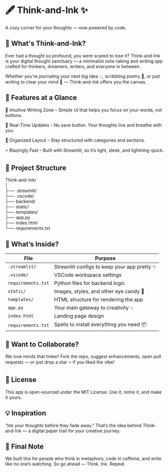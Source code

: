# **🖋️ Think-and-Ink ✨**
A cozy corner for your thoughts — now powered by code.

## **📖 What's Think-and-Ink?**
Ever had a thought so profound, you were scared to lose it?
Think-and-Ink is your digital thought sanctuary — a minimalist note-taking and writing app crafted for thinkers, dreamers, writers, and everyone in between.

Whether you're journaling your next big idea 💡, scribbling poetry 🌸, or just writing to clear your mind 🌙 — Think-and-Ink offers you the canvas.

## **🚀 Features at a Glance**
🧠 Intuitive Writing Zone – Simple UI that helps you focus on your words, not buttons.

🔄 Real-Time Updates – No save button. Your thoughts live and breathe with you.

📁 Organized Layout – Stay structured with categories and sections.

⚡ Blazingly Fast – Built with Streamlit, so it’s light, sleek, and lightning-quick.

## **📂 Project Structure**

Think-and-Ink/<br>
│<br>
├── .streamlit/       
├── .vscode/          
├── backend/          
├── static/           
├── templates/        
├── app.py            
├── index.html        
└── requirements.txt  

## 💼 **What’s Inside?**

| File                    | Purpose                                                                  
|-------------------------|---------------------------------------------------
| `.streamlit/ `          | Streamlit configs to keep your app pretty ✨
| `.vscode/`              | VSCode workspace settings
| `requirements.txt`      | Python files for backend logic
| `static/`               | Images, styles, and other eye candy 🎨
| `templates/`            | HTML structure for rendering the app
| `app.py`                | Your main gateway to creativity 💡
| `index.html`            | Landing page design
| `requirements.txt`      | Spells to install everything you need 📦


## **🤝 Want to Collaborate?**
We love minds that tinker!
Fork the repo, suggest enhancements, open pull requests — or just drop a star ⭐ if you liked the vibe!

## **📜 License**
This app is open-sourced under the MIT License. Use it, remix it, and make it yours.

## **💡 Inspiration**
“Ink your thoughts before they fade away.”
That’s the idea behind Think-and-Ink — a digital paper trail for your creative journey.

## **🌟 Final Note**
We built this for people who think in metaphors, code in caffeine, and write like no one’s watching.
So go ahead — Think. Ink. Repeat.
